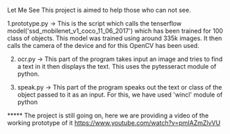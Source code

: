 
Let Me See
This project is aimed to help those who can not see. 

1.prototype.py -> This is the script which calls the tenserflow model('ssd_mobilenet_v1_coco_11_06_2017') which has been trained for 100 class of objects. This model was trained using around 335k images. It then calls the camera of the device and for this OpenCV has been used.

2. ocr.py -> This part of the program takes input an image and tries to find a text in it then displays the text. This uses the pytesseract module of python.

3. speak.py -> This part of the program speaks out the text or class of the object passed to it as an input. For this, we have used 'wincl' module of python

***** The project is still going on, here we are providing a video of the working prototype of it https://www.youtube.com/watch?v=pmIAZmZlvVU       

